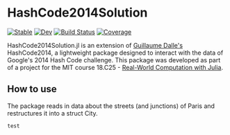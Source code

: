 # HashCode2014Solution

[![Stable](https://img.shields.io/badge/docs-stable-blue.svg)](https://timurUyu.github.io/HashCode2014Solution.jl/stable/)
[![Dev](https://img.shields.io/badge/docs-dev-blue.svg)](https://timurUyu.github.io/HashCode2014Solution.jl/dev/)
[![Build Status](https://github.com/timurUyu/HashCode2014Solution.jl/actions/workflows/CI.yml/badge.svg?branch=main)](https://github.com/timurUyu/HashCode2014Solution.jl/actions/workflows/CI.yml?query=branch%3Amain)
[![Coverage](https://codecov.io/gh/timurUyu/HashCode2014Solution.jl/branch/main/graph/badge.svg)](https://codecov.io/gh/timurUyu/HashCode2014Solution.jl)

HashCode2014Solution.jl is an extension of [Guillaume Dalle's](https://github.com/gdalle) HashCode2014, a lightweight package designed to interact with the data of Google's 2014 Hash Code challenge. This package was developed as part of a project for the MIT course 18.C25 - [Real-World Computation with Julia](https://github.com/mitmath/JuliaComputation).

## How to use

The package reads in data about the streets (and junctions) of Paris and restructures it into a struct City. 
```
test
```
